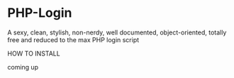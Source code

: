 PHP-Login
=========

A sexy, clean, stylish, non-nerdy, well documented, object-oriented, totally free and reduced to the max PHP login script


HOW TO INSTALL

coming up